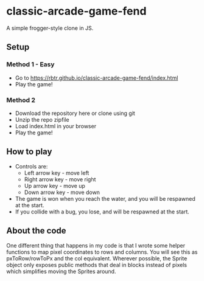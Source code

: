 classic-arcade-game-fend
===============================
A simple frogger-style clone in JS.

## Setup
### Method 1 - Easy
* Go to https://rbtr.github.io/classic-arcade-game-fend/index.html
* Play the game!  

### Method 2 
* Download the repository here or clone using git 
* Unzip the repo zipfile
* Load index.html in your browser
* Play the game!

## How to play
* Controls are: 
    * Left arrow key - move left
    * Right arrow key - move right
    * Up arrow key - move up
    * Down arrow key - move down
* The game is won when you reach the water, and you will be respawned at the start.
* If you collide with a bug, you lose, and will be respawned at the start.

## About the code
One different thing that happens in my code is that I wrote some helper functions to map pixel coordinates to rows and columns.
You will see this as pxToRow/rowToPx and the col equivalent.
Wherever possible, the Sprite object only exposes public methods that deal in blocks instead of pixels which simplifies moving the Sprites around.
